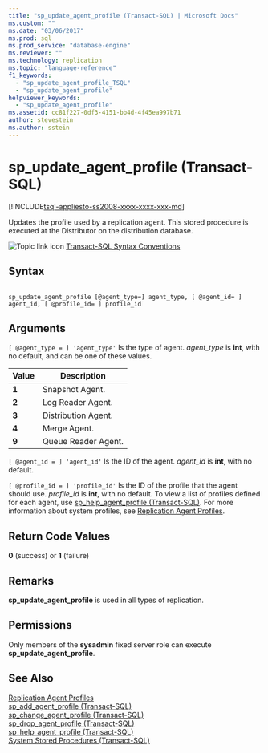 ```yaml
---
title: "sp_update_agent_profile (Transact-SQL) | Microsoft Docs"
ms.custom: ""
ms.date: "03/06/2017"
ms.prod: sql
ms.prod_service: "database-engine"
ms.reviewer: ""
ms.technology: replication
ms.topic: "language-reference"
f1_keywords: 
  - "sp_update_agent_profile_TSQL"
  - "sp_update_agent_profile"
helpviewer_keywords: 
  - "sp_update_agent_profile"
ms.assetid: cc81f227-0df3-4151-bb4d-4f45ea997b71
author: stevestein
ms.author: sstein
---
```

# sp_update_agent_profile (Transact-SQL)
[!INCLUDE[tsql-appliesto-ss2008-xxxx-xxxx-xxx-md](../../includes/tsql-appliesto-ss2008-xxxx-xxxx-xxx-md.md)]

  Updates the profile used by a replication agent. This stored procedure is executed at the Distributor on the distribution database.  
  
 ![Topic link icon](../../database-engine/configure-windows/media/topic-link.gif "Topic link icon") [Transact-SQL Syntax Conventions](../../t-sql/language-elements/transact-sql-syntax-conventions-transact-sql.md)  
  
## Syntax  
  
```  
  
sp_update_agent_profile [@agent_type=] agent_type, [ @agent_id= ] agent_id, [ @profile_id= ] profile_id  
```  
  
## Arguments  
`[ @agent_type = ] 'agent_type'`
 Is the type of agent. *agent_type* is **int**, with no default, and can be one of these values.  
  
|Value|Description|  
|-----------|-----------------|  
|**1**|Snapshot Agent.|  
|**2**|Log Reader Agent.|  
|**3**|Distribution Agent.|  
|**4**|Merge Agent.|  
|**9**|Queue Reader Agent.|  
  
`[ @agent_id = ] 'agent_id'` 
 Is the ID of the agent. *agent_id* is **int**, with no default.  
  
`[ @profile_id = ] 'profile_id'` 
 Is the ID of the profile that the agent should use. *profile_id* is **int**, with no default. To view a list of profiles defined for each agent, use [sp_help_agent_profile &#40;Transact-SQL&#41;](../../relational-databases/system-stored-procedures/sp-help-agent-profile-transact-sql.md). For more information about system profiles, see [Replication Agent Profiles](../../relational-databases/replication/agents/replication-agent-profiles.md).  
  
## Return Code Values  
 **0** (success) or **1** (failure)  
  
## Remarks  
 **sp_update_agent_profile** is used in all types of replication.  
  
## Permissions  
 Only members of the **sysadmin** fixed server role can execute **sp_update_agent_profile**.  
  
## See Also  
 [Replication Agent Profiles](../../relational-databases/replication/agents/replication-agent-profiles.md)   
 [sp_add_agent_profile &#40;Transact-SQL&#41;](../../relational-databases/system-stored-procedures/sp-add-agent-profile-transact-sql.md)   
 [sp_change_agent_profile &#40;Transact-SQL&#41;](../../relational-databases/system-stored-procedures/sp-change-agent-profile-transact-sql.md)   
 [sp_drop_agent_profile &#40;Transact-SQL&#41;](../../relational-databases/system-stored-procedures/sp-drop-agent-profile-transact-sql.md)   
 [sp_help_agent_profile &#40;Transact-SQL&#41;](../../relational-databases/system-stored-procedures/sp-help-agent-profile-transact-sql.md)   
 [System Stored Procedures &#40;Transact-SQL&#41;](../../relational-databases/system-stored-procedures/system-stored-procedures-transact-sql.md)  
  
  
